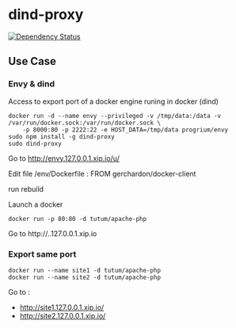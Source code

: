 # dind-proxy

[![Dependency Status](https://david-dm.org/gerchardon/dind-proxy.svg)](https://david-dm.org/gerchardon/dind-proxy)

## Use Case

### Envy & dind

Access to export port of a docker engine runing in docker (dind)

    docker run -d --name envy --privileged -v /tmp/data:/data -v /var/run/docker.sock:/var/run/docker.sock \
        -p 8000:80 -p 2222:22 -e HOST_DATA=/tmp/data progrium/envy
    sudo npm install -g dind-proxy
    sudo dind-proxy

Go to http://envy.127.0.0.1.xip.io/u/<gituser>

Edit file /env/Dockerfile :
    FROM gerchardon/docker-client

run
    rebuild

Launch a docker

    docker run -p 80:80 -d tutum/apache-php

Go to http://<gituser>.<gituser>.127.0.0.1.xip.io

### Export same port

    docker run --name site1 -d tutum/apache-php
    docker run --name site2 -d tutum/apache-php

Go to :

* http://site1.127.0.0.1.xip.io/
* http://site2.127.0.0.1.xip.io/
